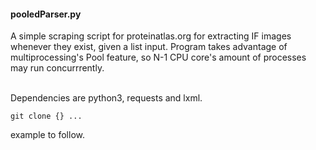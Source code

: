 #### pooledParser.py
A simple scraping script for proteinatlas.org for extracting IF images whenever they exist, given a list input. Program takes advantage of multiprocessing's Pool feature, so N-1 CPU core's amount of processes may run concurrrently.

\
Dependencies are python3, requests and lxml.
```
git clone {} ...
```
example to follow.